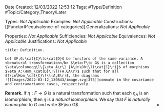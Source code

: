 <div class="topSpace"></div>

Date Created: 12/03/2022 12:53:12
Tags: #Type/Definition #Topic/Category_Theory/Later

Types: <i>Not Applicable</i>
Examples: <i>Not Applicable</i>
Constructions: [[Functor#^equivalence-of-categories]]
Generalizations: <i>Not Applicable</i>

Properties: <i>Not Applicable</i>
Sufficiencies: <i>Not Applicable</i>
Equivalences: <i>Not Applicable</i>
Justifications: <i>Not Applicable</i>

``` ad-Definition
title: Definition.

Let $F,G:\cat{C}\to\cat{D}$ be functors of the same variance. A <b>natural transformation</b> $\eta:F\to G$ is a collection $\eta\coloneqq\l\{\eta_A\r\}_{A\in\Obj\l(\cat{C}\r)}$ of morphisms $\eta_A:\Hom_\cat{D}\!\l(FA,GA\r)$ such that for all $f\in\Hom_\cat{C}\!\l(A,B\r)$, the diagrams
![[Images/2022-03-12_130843/image.svg|375]]commute in the covariance and contravariance cases, respectively.

```

<b>Remark.</b> If $\eta:F\to G$ is a natural transformation such that each $\eta_A$ is an isomorphism, then $\eta$ is a <i>natural isomorphism</i>. We say that $F$ is <i>naturally isomorphic</i> to $G$ and write $F\iso G$.<span style="float:right;">$\blacklozenge$</span>
